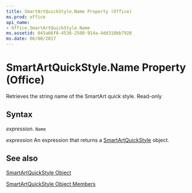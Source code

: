 ```yaml
---
title: SmartArtQuickStyle.Name Property (Office)
ms.prod: office
api_name:
- Office.SmartArtQuickStyle.Name
ms.assetid: 045a66f0-4538-2508-914a-4dd310bb7926
ms.date: 06/08/2017
---
```



# SmartArtQuickStyle.Name Property (Office)

Retrieves the string name of the SmartArt quick style. Read-only


## Syntax

 _expression_. `Name`

 _expression_ An expression that returns a [SmartArtQuickStyle](./Office.SmartArtQuickStyle.md) object.


## See also


[SmartArtQuickStyle Object](Office.SmartArtQuickStyle.md)



[SmartArtQuickStyle Object Members](./overview/smartartquickstyle-members-office.md)

